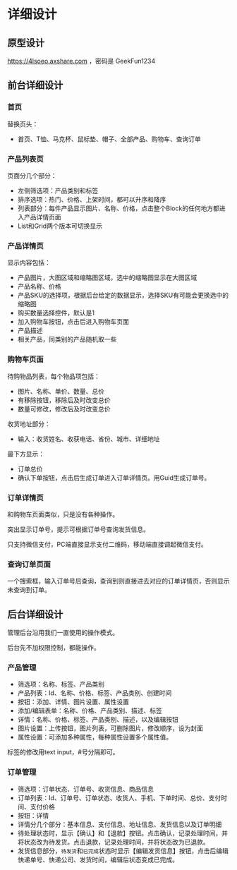 # 详细设计

## 原型设计

<https://4lsoeo.axshare.com> ，密码是 GeekFun1234

## 前台详细设计

### 首页

替换页头：

- 首页、T恤、马克杯、鼠标垫、帽子、全部产品、购物车、查询订单

### 产品列表页

页面分几个部分：
- 左侧筛选项：产品类别和标签
- 排序选项：热门、价格、上架时间，都可以升序和降序
- 列表部分：每件产品显示图片、名称、价格，点击整个Block的任何地方都进入产品详情页面
- List和Grid两个版本可切换显示

### 产品详情页

显示内容包括：
- 产品图片，大图区域和缩略图区域，选中的缩略图显示在大图区域
- 产品名称、价格
- 产品SKU的选择项，根据后台给定的数据显示，选择SKU有可能会更换选中的缩略图
- 购买数量选择控件，默认是1
- 加入购物车按钮，点击后进入购物车页面
- 产品描述
- 相关产品，同类别的产品随机取一些

### 购物车页面

待购物品列表，每个物品项包括：
- 图片、名称、单价、数量、总价
- 有移除按钮，移除后及时改变总价
- 数量可修改，修改后及时改变总价

收货地址部分：
- 输入：收货姓名、收获电话、省份、城市、详细地址

最下方显示：
- 订单总价
- 确认下单按钮，点击后生成订单进入订单详情页。用Guid生成订单号。

### 订单详情页

和购物车页面类似，只是没有各种操作。

突出显示订单号，提示可根据订单号查询发货信息。

只支持微信支付，PC端直接显示支付二维码，移动端直接调起微信支付。

### 查询订单页面

一个搜索框，输入订单号后查询，查询到则直接进去对应的订单详情页，否则显示未查询到订单。

## 后台详细设计

管理后台沿用我们一直使用的操作模式。

后台先不加权限控制，都能操作。

### 产品管理

- 筛选项：名称、标签、产品类别
- 产品列表：Id、名称、价格、标签、产品类别、创建时间
- 按钮：添加、详情、图片设置、属性设置
- 添加/编辑表单：名称、价格、产品类别、描述、标签
- 详情：名称、价格、标签、产品类别、描述，以及编辑按钮
- 图片设置：上传按钮，图片列表，可删除图片，修改顺序，设为封面
- 属性设置：可添加多种属性，每种属性设置多个属性值。

标签的修改用text input，#号分隔即可。

### 订单管理

- 筛选项：订单状态、订单号、收货信息、商品信息
- 订单列表：Id、订单号、订单状态、收货人、手机、下单时间、总价、支付时间、支付价格
- 按钮：详情
- 详情分几个部分：基本信息、支付信息、地址信息、发货信息以及订单明细
- 待处理状态时，显示【确认】和【退款】按钮。点击确认，记录处理时间，并将状态改为待发货。点击退款，记录处理时间，并将状态改为已退款。
- 发货信息部分，`待发货`和`已完成`状态时显示【编辑发货信息】按钮，点击后编辑快递单号、快递公司、发货时间，编辑后状态变成已完成。
